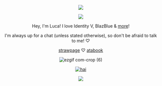 <p align="center">

<img src="https://komarev.com/ghpvc/?username=alvaiuca&color=blue">

<p align="center"

![](https://64.media.tumblr.com/b5a2c5988f767e68c53a7048f9a553e0/12dc3da4b682b7cf-fa/s540x810/518560bea98fe3f009ada3444fa882ae51919cda.png)

<p align="center"

Hey, I'm Luca! I love Identity V, BlazBlue & [more](https://rentry.co/killia)!

<p align="center"

I'm always up for a chat (unless stated otherwise), so don't be afraid to talk to me! ♡

<p align="center"

[strawpage](https://alvaluca.straw.page/) ♡ [atabook](https://lucabalsa.atabook.org)

<p align="center"

![ezgif com-crop (6)](https://github.com/user-attachments/assets/a5ec3904-142c-460d-823b-fcd7312df2cf)


<p align="center"

<a href="https://www.last.fm/user/valfen"><img src="https://lastfm-recently-played.vercel.app/api?user=valfen&footer_style=compact_stats&count=1&width=500&loved=true&header_style=none&bg_color=000000" alt="hai"></a>

<p align="center"

![](https://64.media.tumblr.com/b5a2c5988f767e68c53a7048f9a553e0/12dc3da4b682b7cf-fa/s540x810/518560bea98fe3f009ada3444fa882ae51919cda.png)
